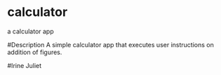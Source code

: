 # calculator
a calculator app

#Description
 A simple calculator app that executes user instructions on addition of figures.
 
#Irine Juliet
